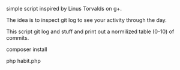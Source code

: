 simple script inspired by Linus Torvalds
on g+.

The idea is to inspect git log to see
your activity through the day.

This script git log and stuff and print out
a normilized table (0-10) of commits.

composer install

php habit.php <path-to-git-repos>
